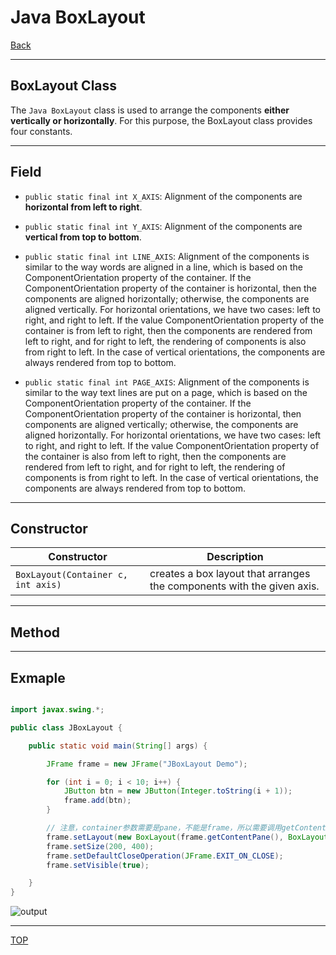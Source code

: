 # Java BoxLayout

[Back](../java_swing.md)

---

## BoxLayout Class

The `Java BoxLayout` class is used to arrange the components **either vertically or horizontally**. For this purpose, the BoxLayout class provides four constants.

---

## Field

- `public static final int X_AXIS`: Alignment of the components are **horizontal from left to right**.

- `public static final int Y_AXIS`: Alignment of the components are **vertical from top to bottom**.

- `public static final int LINE_AXIS`: Alignment of the components is similar to the way words are aligned in a line, which is based on the ComponentOrientation property of the container. If the ComponentOrientation property of the container is horizontal, then the components are aligned horizontally; otherwise, the components are aligned vertically. For horizontal orientations, we have two cases: left to right, and right to left. If the value ComponentOrientation property of the container is from left to right, then the components are rendered from left to right, and for right to left, the rendering of components is also from right to left. In the case of vertical orientations, the components are always rendered from top to bottom.

- `public static final int PAGE_AXIS`: Alignment of the components is similar to the way text lines are put on a page, which is based on the ComponentOrientation property of the container. If the ComponentOrientation property of the container is horizontal, then components are aligned vertically; otherwise, the components are aligned horizontally. For horizontal orientations, we have two cases: left to right, and right to left. If the value ComponentOrientation property of the container is also from left to right, then the components are rendered from left to right, and for right to left, the rendering of components is from right to left. In the case of vertical orientations, the components are always rendered from top to bottom.

---

## Constructor

| Constructor                        | Description                                                            |
| ---------------------------------- | ---------------------------------------------------------------------- |
| `BoxLayout(Container c, int axis)` | creates a box layout that arranges the components with the given axis. |

---

## Method

---

## Exmaple

```java

import javax.swing.*;

public class JBoxLayout {

    public static void main(String[] args) {

        JFrame frame = new JFrame("JBoxLayout Demo");

        for (int i = 0; i < 10; i++) {
            JButton btn = new JButton(Integer.toString(i + 1));
            frame.add(btn);
        }

        // 注意，container参数需要是pane，不能是frame，所以需要调用getContentPane
        frame.setLayout(new BoxLayout(frame.getContentPane(), BoxLayout.Y_AXIS));
        frame.setSize(200, 400);
        frame.setDefaultCloseOperation(JFrame.EXIT_ON_CLOSE);
        frame.setVisible(true);

    }
}

```

![output](https://static.javatpoint.com/core/images/java-gridlayout3.png)

---

[TOP](#java-boxlayout)
